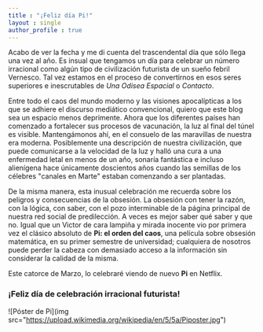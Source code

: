 ```yaml
---
title : "¡Feliz día Pi!"
layout : single
author_profile : true
---
```

Acabo de ver la fecha y me di cuenta del trascendental día que sólo llega una vez al año. Es insual que tengamos un día para celebrar un número irracional como algún tipo
de civilización futurista de un sueño febril Vernesco. Tal vez estamos en el proceso de convertirnos en esos seres superiores e inescrutables de *Una Odisea Espacial* o *Contacto*.

Entre todo el caos del mundo moderno y las visiones apocalípticas a los que se adhiere el discurso mediático convencional, quiero que este blog sea un espacio menos deprimente.
Ahora que los diferentes países han comenzado a fortalecer sus procesos de vacunación, la luz al final del túnel es visible. Mantengámonos ahí, en el consuelo de las maravillas
de nuestra era moderna. Posiblemente una descripción de nuestra civilización, que puede comunicarse a la velocidad de la luz y halló una cura a una enfermedad letal en menos de un
año, sonaría fantástica e incluso alienígena hace únicamente doscientos años cuando las semillas de los célebres "canales en Marte" estaban comenzando a ser plantadas.

De la misma manera, esta inusual celebración me recuerda sobre los peligros y consecuencias de la obsesión. La obsesión con tener la razón, con la lógica, con saber, con el pozo
interminable de la página principal de nuestra red social de predilección. A veces es mejor saber qué saber y que no. Igual que un Victor de cara lampiña y mirada inocente vio
por primera vez el clásico absoluto de **Pi: el orden del caos**, una película sobre obsesión matemática, en su primer semestre de universidad; cualquiera de nosotros puede perder
la cabeza con demasiado acceso a la información sin considerar la calidad de la misma.  

Este catorce de Marzo, lo celebraré viendo de nuevo **Pi** en Netflix. 

### ¡Feliz día de celebración irracional futurista!
![Póster de Pi](img src="https://upload.wikimedia.org/wikipedia/en/5/5a/Piposter.jpg")

